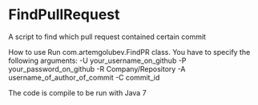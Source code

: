 FindPullRequest
===============

A script to find which pull request contained certain commit

How to use
Run com.artemgolubev.FindPR class. You have to specify the following arguments:
-U your_username_on_github
-P your_password_on_github
-R Company/Repository
-A username_of_author_of_commit
-C commit_id

The code is compile to be run with Java 7
